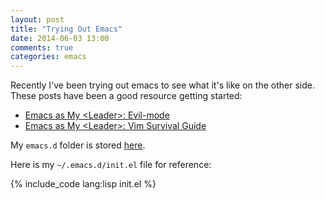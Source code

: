 ```yaml
---
layout: post
title: "Trying Out Emacs"
date: 2014-06-03 13:00
comments: true
categories: emacs
---
```


Recently I've been trying out emacs to see what it's like on the other side.
These posts have been a good resource getting started:

- [Emacs as My \<Leader\>: Evil-mode](http://bling.github.io/blog/2013/10/16/emacs-as-my-leader-evil-mode/)
- [Emacs as My \<Leader\>: Vim Survival
  Guide](http://bling.github.io/blog/2013/10/27/emacs-as-my-leader-vim-survival-guide/)

My `emacs.d` folder is stored [here](https://github.com/AnthonyDiGirolamo/configs/tree/master/emacs/emacs.d).

Here is my `~/.emacs.d/init.el` file for reference:

{% include_code lang:lisp init.el %}

